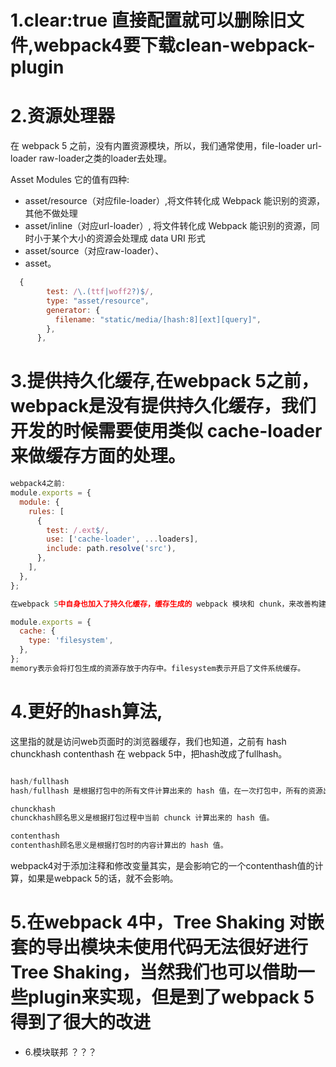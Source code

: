 #  1.clear:true 直接配置就可以删除旧文件,webpack4要下载clean-webpack-plugin

#  2.资源处理器

在 webpack 5 之前，没有内置资源模块，所以，我们通常使用，file-loader url-loader raw-loader之类的loader去处理。

Asset Modules 它的值有四种:
 - asset/resource（对应file-loader）,将文件转化成 Webpack 能识别的资源，其他不做处理
 - asset/inline（对应url-loader）, 将文件转化成 Webpack 能识别的资源，同时小于某个大小的资源会处理成 data URI 形式
 - asset/source（对应raw-loader）、
 - asset。

```javascript
  {
        test: /\.(ttf|woff2?)$/,
        type: "asset/resource",
        generator: {
          filename: "static/media/[hash:8][ext][query]",
        },
      },
```



# 3.提供持久化缓存,在webpack 5之前，webpack是没有提供持久化缓存，我们开发的时候需要使用类似 cache-loader 来做缓存方面的处理。

```javascript
webpack4之前:
module.exports = {
  module: {
    rules: [
      {
        test: /.ext$/,
        use: ['cache-loader', ...loaders],
        include: path.resolve('src'),
      },
    ],
  },
};
```


```javascript
在webpack 5中自身也加入了持久化缓存，缓存生成的 webpack 模块和 chunk，来改善构建速度。cache 会在开发 模式被设置成 type: 'memory' 而且在 生产 模式 中被禁用

module.exports = {
  cache: {
    type: 'filesystem',
  },
};
memory表示会将打包生成的资源存放于内存中。filesystem表示开启了文件系统缓存。
```


# 4.更好的hash算法,
  
  这里指的就是访问web页面时的浏览器缓存，我们也知道，之前有 hash chunckhash contenthash 在 webpack 5中，把hash改成了fullhash。

```javascript

hash/fullhash
hash/fullhash 是根据打包中的所有文件计算出来的 hash 值，在一次打包中，所有的资源出口文件的filename获得的[hash]都是一样的。

chunckhash
chunckhash顾名思义是根据打包过程中当前 chunck 计算出来的 hash 值。

contenthash
contenthash顾名思义是根据打包时的内容计算出的 hash 值。
```

webpack4对于添加注释和修改变量其实，是会影响它的一个contenthash值的计算，如果是webpack 5的话，就不会影响。


# 5.在webpack 4中，Tree Shaking 对嵌套的导出模块未使用代码无法很好进行 Tree Shaking，当然我们也可以借助一些plugin来实现，但是到了webpack 5得到了很大的改进

- 6.模块联邦 ？？？
